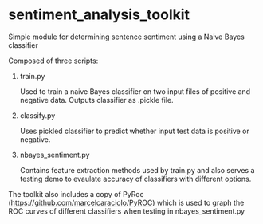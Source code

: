 sentiment_analysis_toolkit
==========================

Simple module for determining sentence sentiment using a Naive Bayes classifier

Composed of three scripts:

1. train.py

   Used to train a naive Bayes classifier on two input files of positive and negative data. Outputs classifier as .pickle file.
2. classify.py

   Uses pickled classifier to predict whether input test data is positive or negative.
3. nbayes_sentiment.py

   Contains feature extraction methods used by train.py and also serves a testing demo to evaulate accuracy of classifiers with different options.

The toolkit also includes a copy of PyRoc (https://github.com/marcelcaraciolo/PyROC) which is used to graph the ROC curves of different classifiers when testing in nbayes_sentiment.py
